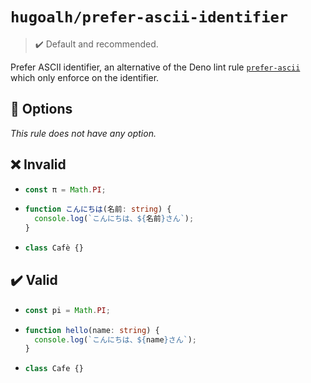 # `hugoalh/prefer-ascii-identifier`

> ✔️ Default and recommended.

Prefer ASCII identifier, an alternative of the Deno lint rule [`prefer-ascii`](https://docs.deno.com/lint/rules/prefer-ascii/) which only enforce on the identifier.

## 🔧 Options

*This rule does not have any option.*

## ❌ Invalid

- ```ts
  const π = Math.PI;
  ```
- ```ts
  function こんにちは(名前: string) {
    console.log(`こんにちは、${名前}さん`);
  }
  ```
- ```ts
  class Cafè {}
  ```

## ✔️ Valid

- ```ts
  const pi = Math.PI;
  ```
- ```ts
  function hello(name: string) {
    console.log(`こんにちは、${name}さん`);
  }
  ```
- ```ts
  class Cafe {}
  ```
